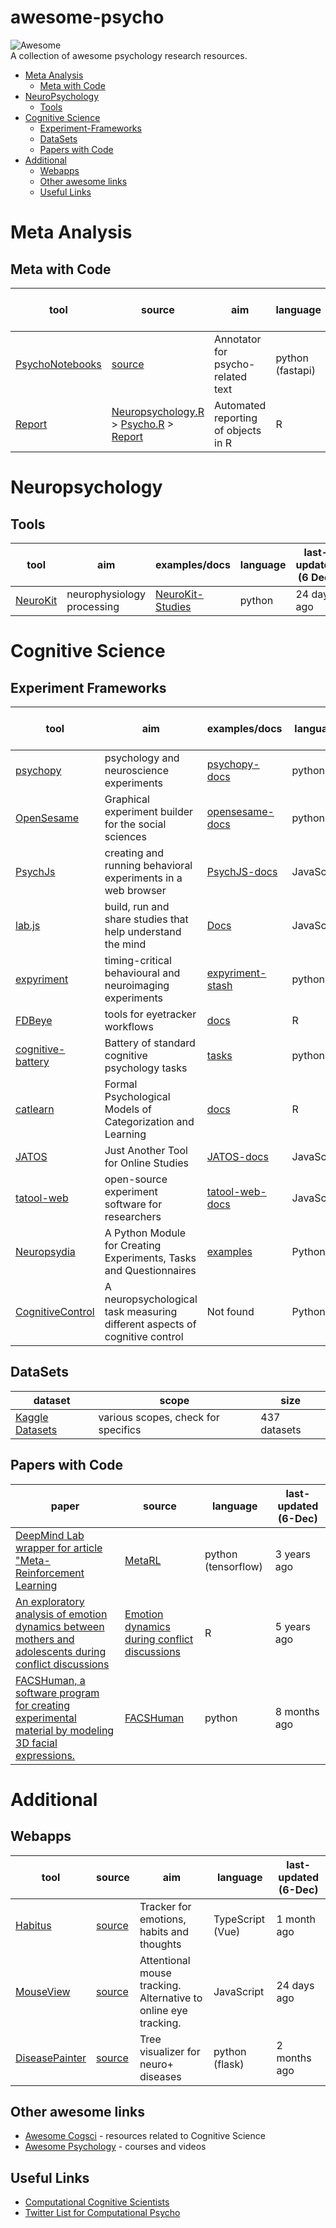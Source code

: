 # awesome-psycho
![Awesome](https://cdn.rawgit.com/sindresorhus/awesome/d7305f38d29fed78fa85652e3a63e154dd8e8829/media/badge.svg)  
A collection of awesome psychology research resources.

* [Meta Analysis](#meta-analysis)
    * [Meta with Code](#meta-with-code)
* [NeuroPsychology](#neuropsychology)
    * [Tools](#tools)
* [Cognitive Science](#cognitive-science)
    * [Experiment-Frameworks](#experiment-frameworks)
    * [DataSets](#datasets)
    * [Papers with Code](#papers-with-code)
* [Additional](#interesting-stuff)
    * [Webapps](#webapps)
    * [Other awesome links](#other-awesome-links)
    * [Useful Links](#useful-links)

# Meta Analysis


## Meta with Code
| tool | source | aim | language | last-updated (6-Dec) | 
| ---- | ------ | --- | -------- | ---------------------|
| [PsychoNotebooks](https://psycho-notebooks.herokuapp.com/) | [source]() | Annotator for psycho-related text | python (fastapi) | 1 day ago |
| [Report](https://easystats.github.io/report/) | [Neuropsychology.R](https://github.com/neuropsychology/neuropsychology.R) > [Psycho.R](https://github.com/neuropsychology/psycho.R) > [Report](https://github.com/easystats/report)|  Automated reporting of objects in R | R | 4 days ago | 


# Neuropsychology

## Tools
| tool | aim | examples/docs | language | last-updated (6 Dec) | 
| ---- | ----- | -------- | -------- | ------ |
| [NeuroKit](https://github.com/neuropsychology/NeuroKit)| neurophysiology processing | [NeuroKit-Studies](https://github.com/neuropsychology/NeuroKit/tree/master/studies)| python | 24 days ago |

# Cognitive Science

## Experiment Frameworks

| tool | aim | examples/docs | language | last-updated (6 Dec) | 
| ---- | ----- | -------- | -------- | ------ |
| [psychopy](https://github.com/psychopy/psychopy)| psychology and neuroscience experiments | [psychopy-docs](https://psychopy.org/documentation.html)| python | 16 days ago |
| [OpenSesame](https://github.com/open-cogsci/OpenSesame) | Graphical experiment builder for the social sciences | [opensesame-docs](https://osdoc.cogsci.nl/)| python | 5 days ago |
| [PsychJs](https://github.com/jspsych/jsPsych)| creating and running behavioral experiments in a web browser | [PsychJS-docs](https://www.jspsych.org/7.1/)| JavaScript | 4 days ago |
| [lab.js](https://github.com/FelixHenninger/lab.js) | build, run and share studies that help understand the mind | [Docs](https://labjs.readthedocs.io/en/latest/index.html) | JavaScript | 21 days ago |
| [expyriment](https://github.com/expyriment/expyriment)| timing-critical behavioural and neuroimaging experiments | [expyriment-stash](https://github.com/expyriment/expyriment-stash)| python | 19 days ago |
| [FDBeye](https://github.com/davebraze/FDBeye) | tools for eyetracker workflows | [docs](https://github.com/davebraze/FDBeye/wiki/Researcher-Contributed-Eye-Tracking-Tools) | R | 3 years ago |
| [cognitive-battery](https://github.com/sho-87/cognitive-battery)| Battery of standard cognitive psychology tasks | [tasks](https://github.com/sho-87/cognitive-battery/blob/master/tasks/README.md)| python | 3 years ago |
| [catlearn](https://github.com/ajwills72/catlearn) | Formal Psychological Models of Categorization and Learning | [docs](http://www.willslab.org.uk/pubs/wills2016plm.pdf) | R | 16 days ago |
| [JATOS](https://github.com/JATOS/JATOS)| Just Another Tool for Online Studies | [JATOS-docs](https://www.jatos.org/Whats-JATOS.html) | JavaScript | 1 day ago| 
| [tatool-web](https://github.com/tatool/tatool-web) | open-source experiment software for researchers | [tatool-web-docs](http://www.tatool-web.com/#!/doc/main-start.html) | JavaScript | 22 days ago | 
| [Neuropsydia](https://github.com/neuropsychology/Neuropsydia.py) | A Python Module for Creating Experiments, Tasks and Questionnaires | [examples](https://neuropsydia.readthedocs.io/en/latest/examples/questionnaires.html) | Python | 3 years ago | 
| [CognitiveControl](https://github.com/neuropsychology/CognitiveControl)| A neuropsychological task measuring different aspects of cognitive control | Not found | Python,R | 3 years ago |


## DataSets 
| dataset | scope | size | 
| ------- | ----- | ---- |
| [Kaggle Datasets](https://www.kaggle.com/search?q=psychology+tag%3A%22psychology%22) | various scopes, check for specifics  | 437 datasets |



## Papers with Code
| paper | source | language | last-updated (6-Dec) | 
| ---- | ------ | --- | ---------------------|
| [DeepMind Lab wrapper for article "Meta-Reinforcement Learning](https://blog.floydhub.com/meta-rl/) | [MetaRL](https://github.com/mtrazzi/meta_rl) | python (tensorflow) | 3 years ago| 
| [An exploratory analysis of emotion dynamics between mothers and adolescents during conflict discussions]()| [Emotion dynamics during conflict discussions](https://github.com/a-paxton/emotion-dynamics) | R | 5 years ago |
| [FACSHuman, a software program for creating experimental material by modeling 3D facial expressions.](https://link.springer.com/article/10.3758%2Fs13428-021-01559-9) | [FACSHuman](https://github.com/montybot/FACSHuman) | python | 8 months ago| 

# Additional

## Webapps
| tool | source | aim | language | last-updated (6-Dec) | 
| ---- | ------ | --- | -------- | ---------------------|
| [Habitus](https://habitus.today/) | [source](https://github.com/AndromedaTechnology/habitus)| Tracker for emotions, habits and thoughts | TypeScript (Vue) | 1 month ago |
| [MouseView](https://www.mouseview.org/) | [source](https://github.com/u01ai11/MouseView.js)| Attentional mouse tracking. Alternative to online eye tracking. | JavaScript | 24 days ago |
| [DiseasePainter](https://diseasepainter.herokuapp.com/)| [source](https://github.com/DorenCalliku/DiseasePainter) | Tree visualizer for neuro+ diseases| python (flask) | 2 months ago | 


## Other awesome links
- [Awesome Cogsci](https://github.com/abi-aryan/awesome-cogsci) - resources related to Cognitive Science
- [Awesome Psychology](https://github.com/weeeBox/awesome-psychology) - courses and videos

## Useful Links
- [Computational Cognitive Scientists](https://compcog.science/)
- [Twitter List for Computational Psycho]()